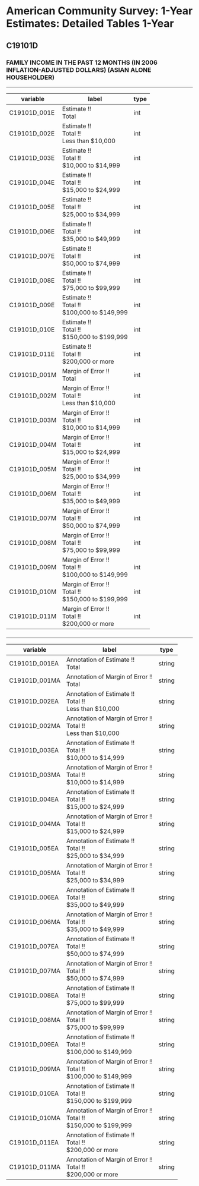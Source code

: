 # American Community Survey: 1-Year Estimates: Detailed Tables 1-Year

## C19101D

### FAMILY INCOME IN THE PAST 12 MONTHS (IN 2006 INFLATION-ADJUSTED DOLLARS) (ASIAN ALONE HOUSEHOLDER)

___

| variable | label | type |
| ----- | ----- | ----- |
| C19101D_001E | Estimate !!<br>Total | int |
| C19101D_002E | Estimate !!<br>Total !!<br>Less than $10,000 | int |
| C19101D_003E | Estimate !!<br>Total !!<br>$10,000 to $14,999 | int |
| C19101D_004E | Estimate !!<br>Total !!<br>$15,000 to $24,999 | int |
| C19101D_005E | Estimate !!<br>Total !!<br>$25,000 to $34,999 | int |
| C19101D_006E | Estimate !!<br>Total !!<br>$35,000 to $49,999 | int |
| C19101D_007E | Estimate !!<br>Total !!<br>$50,000 to $74,999 | int |
| C19101D_008E | Estimate !!<br>Total !!<br>$75,000 to $99,999 | int |
| C19101D_009E | Estimate !!<br>Total !!<br>$100,000 to $149,999 | int |
| C19101D_010E | Estimate !!<br>Total !!<br>$150,000 to $199,999 | int |
| C19101D_011E | Estimate !!<br>Total !!<br>$200,000 or more | int |
| C19101D_001M | Margin of Error !!<br>Total | int |
| C19101D_002M | Margin of Error !!<br>Total !!<br>Less than $10,000 | int |
| C19101D_003M | Margin of Error !!<br>Total !!<br>$10,000 to $14,999 | int |
| C19101D_004M | Margin of Error !!<br>Total !!<br>$15,000 to $24,999 | int |
| C19101D_005M | Margin of Error !!<br>Total !!<br>$25,000 to $34,999 | int |
| C19101D_006M | Margin of Error !!<br>Total !!<br>$35,000 to $49,999 | int |
| C19101D_007M | Margin of Error !!<br>Total !!<br>$50,000 to $74,999 | int |
| C19101D_008M | Margin of Error !!<br>Total !!<br>$75,000 to $99,999 | int |
| C19101D_009M | Margin of Error !!<br>Total !!<br>$100,000 to $149,999 | int |
| C19101D_010M | Margin of Error !!<br>Total !!<br>$150,000 to $199,999 | int |
| C19101D_011M | Margin of Error !!<br>Total !!<br>$200,000 or more | int |
### 

___

| variable | label | type |
| ----- | ----- | ----- |
| C19101D_001EA | Annotation of Estimate !!<br>Total | string |
| C19101D_001MA | Annotation of Margin of Error !!<br>Total | string |
| C19101D_002EA | Annotation of Estimate !!<br>Total !!<br>Less than $10,000 | string |
| C19101D_002MA | Annotation of Margin of Error !!<br>Total !!<br>Less than $10,000 | string |
| C19101D_003EA | Annotation of Estimate !!<br>Total !!<br>$10,000 to $14,999 | string |
| C19101D_003MA | Annotation of Margin of Error !!<br>Total !!<br>$10,000 to $14,999 | string |
| C19101D_004EA | Annotation of Estimate !!<br>Total !!<br>$15,000 to $24,999 | string |
| C19101D_004MA | Annotation of Margin of Error !!<br>Total !!<br>$15,000 to $24,999 | string |
| C19101D_005EA | Annotation of Estimate !!<br>Total !!<br>$25,000 to $34,999 | string |
| C19101D_005MA | Annotation of Margin of Error !!<br>Total !!<br>$25,000 to $34,999 | string |
| C19101D_006EA | Annotation of Estimate !!<br>Total !!<br>$35,000 to $49,999 | string |
| C19101D_006MA | Annotation of Margin of Error !!<br>Total !!<br>$35,000 to $49,999 | string |
| C19101D_007EA | Annotation of Estimate !!<br>Total !!<br>$50,000 to $74,999 | string |
| C19101D_007MA | Annotation of Margin of Error !!<br>Total !!<br>$50,000 to $74,999 | string |
| C19101D_008EA | Annotation of Estimate !!<br>Total !!<br>$75,000 to $99,999 | string |
| C19101D_008MA | Annotation of Margin of Error !!<br>Total !!<br>$75,000 to $99,999 | string |
| C19101D_009EA | Annotation of Estimate !!<br>Total !!<br>$100,000 to $149,999 | string |
| C19101D_009MA | Annotation of Margin of Error !!<br>Total !!<br>$100,000 to $149,999 | string |
| C19101D_010EA | Annotation of Estimate !!<br>Total !!<br>$150,000 to $199,999 | string |
| C19101D_010MA | Annotation of Margin of Error !!<br>Total !!<br>$150,000 to $199,999 | string |
| C19101D_011EA | Annotation of Estimate !!<br>Total !!<br>$200,000 or more | string |
| C19101D_011MA | Annotation of Margin of Error !!<br>Total !!<br>$200,000 or more | string |

